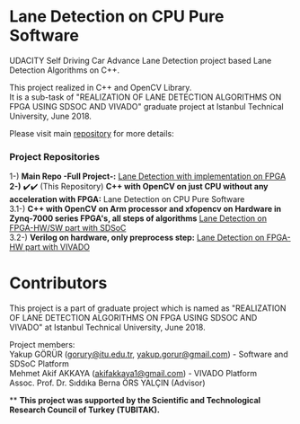 # Lane Detection on CPU Pure Software
UDACITY Self Driving Car Advance Lane Detection project based Lane Detection Algorithms on C++. <br />

This project realized in C++ and OpenCV Library.<br />
It is a sub-task of "REALIZATION OF LANE DETECTION ALGORITHMS ON FPGA USING SDSOC AND VIVADO" graduate project at Istanbul Technical University, June 2018. <br />

Please visit main [repository](https://github.com/ykpgrr/Lane-Detection-with-Implementation-on-FPGA) for more details:

### Project Repositories
1-) **Main Repo -Full Project-:** [Lane Detection with implementation on FPGA](https://github.com/ykpgrr/Lane-Detection-with-Implementation-on-FPGA) <br />
**2-)** :heavy_check_mark::heavy_check_mark: (This Repository) **C++ with OpenCV on just CPU without any acceleration with FPGA:** Lane Detection on CPU Pure Software <br />
3.1-) **C++ with OpenCV on Arm processor and xfopencv on Hardware in Zynq-7000 series FPGA's, all steps of algorithms** [Lane Detection on FPGA-HW/SW part with SDSoC](https://github.com/ykpgrr/Lane-Detection-on-FPGA-HW-SW-part-with-SDSoC) <br />
3.2-) **Verilog on hardware, only preprocess step:**  [Lane Detection on FPGA-HW part with VIVADO](https://github.com/ykpgrr/Lane-Detection-on-FPGA-HW-part-with-VIVADO) <br />


# Contributors
This project is a part of graduate project which is named as "REALIZATION OF LANE DETECTION ALGORITHMS ON FPGA USING SDSOC AND VIVADO" at Istanbul Technical University, June 2018.

Project members: <br />
Yakup GÖRÜR (gorury@itu.edu.tr, yakup.gorur@gmail.com) - Software and SDSoC  Platform <br />
Mehmet Akif AKKAYA (akifakkaya1@gmail.com) - VIVADO Platform <br />
Assoc. Prof. Dr. Sıddıka Berna ÖRS YALÇIN (Advisor) <br />

** **This project was supported by the Scientific and Technological Research Council of Turkey (TUBITAK).**
